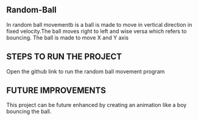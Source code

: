 ## Random-Ball

In random ball movementb is a ball is made to move in vertical direction in fixed velocity.The ball moves right to left and wise versa which refers to bouncing. The ball is made to move X and Y axis

## STEPS TO RUN THE PROJECT

Open the github link to run the random ball movement program

## FUTURE IMPROVEMENTS

This project can be future enhanced by creating an animation like a boy bouncing the ball.
